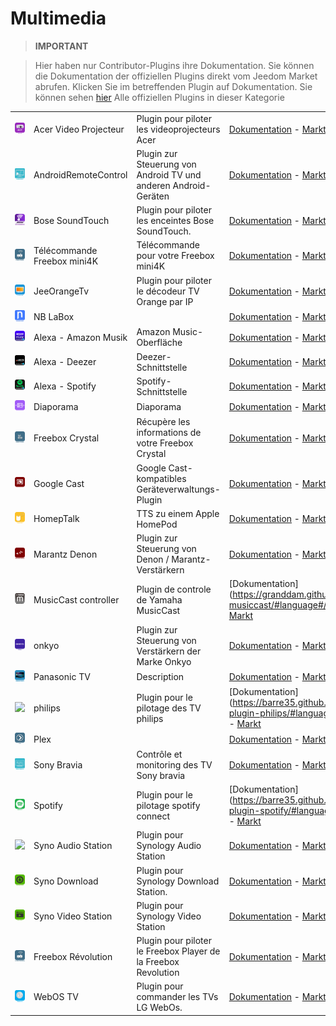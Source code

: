 
# Multimedia


>**IMPORTANT**

>Hier haben nur Contributor-Plugins ihre Dokumentation. Sie können die Dokumentation der offiziellen Plugins direkt vom Jeedom Market abrufen. Klicken Sie im betreffenden Plugin auf Dokumentation.
>Sie können sehen [hier](https://market.jeedom.com/index.php?v=d&p=market&type=plugin&categorie=multimedia) Alle offiziellen Plugins in dieser Kategorie

| | | | |
|--- | --- | --- | ---|
|<img src="AcerVP/AcerVP_icon.png" class="pluginLogo" width="100" />|Acer Video Projecteur|Plugin pour piloter les videoprojecteurs Acer|[Dokumentation](https://github.com/Cricri67/Jeedom-AcerVP/blob/master/docs/#language#/index.md) - [Markt](https://market.jeedom.com/index.php?v=d&p=market_display&id=3501)|
|<img src="AndroidRemoteControl/AndroidRemoteControl_icon.png" class="pluginLogo" width="100" />|AndroidRemoteControl|Plugin zur Steuerung von Android TV und anderen Android-Geräten|[Dokumentation](https://NextDom.github.io/plugin-AndroidRemoteControl/) - [Markt](https://market.jeedom.com/index.php?v=d&p=market_display&id=3360)|
|<img src="BoseSoundTouch/BoseSoundTouch_icon.png" class="pluginLogo" width="100" />|Bose SoundTouch|Plugin pour piloter les enceintes Bose SoundTouch.|[Dokumentation](https://sabinus52.github.io/jeedom-bose-soundtouch/#language#/) - [Markt](https://market.jeedom.com/index.php?v=d&p=market_display&id=3565)|
|<img src="FreeboxMini4k/FreeboxMini4k_icon.png" class="pluginLogo" width="100" />|Télécommande Freebox mini4K|Télécommande pour votre Freebox mini4K|[Dokumentation](http://mika-nt28.github.io/Documentations/FreeboxMini4k/#language#) - [Markt](https://market.jeedom.com/index.php?v=d&p=market_display&id=3756)|
|<img src="JeeOrangeTv/JeeOrangeTv_icon.png" class="pluginLogo" width="100" />|JeeOrangeTv|Plugin pour piloter le décodeur TV Orange par IP|[Dokumentation](https://totoff974.github.io/JeeOrangeTv/#language#/) - [Markt](https://market.jeedom.com/index.php?v=d&p=market_display&id=2706)|
|<img src="NBLabox/NBLabox_icon.png" class="pluginLogo" width="100" />|NB LaBox||[Dokumentation]() - [Markt](https://market.jeedom.com/index.php?v=d&p=market_display&id=2428)|
|<img src="alexaamazonmusic/alexaamazonmusic_icon.png" class="pluginLogo" width="100" />|Alexa - Amazon Musik|Amazon Music-Oberfläche|[Dokumentation](http://sigalou-domotique.fr/plugin-jeedom-alexa-api/90-alexa-amazon-music-documentation) - [Markt](https://market.jeedom.com/index.php?v=d&p=market_display&id=3910)|
|<img src="alexadeezer/alexadeezer_icon.png" class="pluginLogo" width="100" />|Alexa - Deezer|Deezer-Schnittstelle|[Dokumentation](http://sigalou-domotique.fr/plugin-jeedom-alexa-api/98-alexa-deezer-documentation) - [Markt](https://market.jeedom.com/index.php?v=d&p=market_display&id=3911)|
|<img src="alexaspotify/alexaspotify_icon.png" class="pluginLogo" width="100" />|Alexa - Spotify|Spotify-Schnittstelle|[Dokumentation](http://sigalou-domotique.fr/plugin-jeedom-alexa-api/97-alexa-sportify-documentation) - [Markt](https://market.jeedom.com/index.php?v=d&p=market_display&id=3913)|
|<img src="diaporama/diaporama_icon.png" class="pluginLogo" width="100" />|Diaporama|Diaporama|[Dokumentation](http://sigalou-domotique.fr/diaporama/82-plugin-diaporama-documentation) - [Markt](https://market.jeedom.com/index.php?v=d&p=market_display&id=3870)|
|<img src="freeCrystal/freeCrystal_icon.png" class="pluginLogo" width="100" />|Freebox Crystal|Récupère les informations de votre Freebox Crystal|[Dokumentation](https://mika-nt28.github.io/Documentations/freeCrystal/#language#/) - [Markt](https://market.jeedom.com/index.php?v=d&p=market_display&id=1139)|
|<img src="googlecast/googlecast_icon.png" class="pluginLogo" width="100" />|Google Cast|Google Cast-kompatibles Geräteverwaltungs-Plugin|[Dokumentation](https://github.com/guirem/plugin-googlecast/blob/develop/docs/de_DE/index.md) - [Markt](https://market.jeedom.com/index.php?v=d&p=market_display&id=3350)|
|<img src="homepTalk/homepTalk_icon.png" class="pluginLogo" width="100" />|HomepTalk|TTS zu einem Apple HomePod|[Dokumentation](https://nebzhb.github.io/jeedom_docs/plugins/homepTalk/de_DE/) - [Markt](https://market.jeedom.com/index.php?v=d&p=market_display&id=3825)|
|<img src="marantzdenon/marantzdenon_icon.png" class="pluginLogo" width="100" />|Marantz Denon|Plugin zur Steuerung von Denon / Marantz-Verstärkern|[Dokumentation](https://github.com/guirem/plugin-marantzdenon/blob/master/docs/de_DE/index.md) - [Markt](https://market.jeedom.com/index.php?v=d&p=market_display&id=3342)|
|<img src="musiccast/musiccast_icon.png" class="pluginLogo" width="100" />|MusicCast controller|Plugin de controle de Yamaha MusicCast|[Dokumentation](https://granddam.github.io/plugin-musiccast/#language#/ index) - [Markt](https://market.jeedom.com/index.php?v=d&p=market_display&id=3099)|
|<img src="onkyo/onkyo_icon.png" class="pluginLogo" width="100" />|onkyo|Plugin zur Steuerung von Verstärkern der Marke Onkyo|[Dokumentation](http://dough29.github.io/Jeedom-Onkyo/de_DE/) - [Markt](https://market.jeedom.com/index.php?v=d&p=market_display&id=1107)|
|<img src="panasonicVIERA/panasonicVIERA_icon.png" class="pluginLogo" width="100" />|Panasonic TV|Description|[Dokumentation]() - [Markt](https://market.jeedom.com/index.php?v=d&p=market_display&id=2882)|
|<img src="philips/philips_icon.png" class="pluginLogo" width="100" />|philips|Plugin pour le pilotage des TV philips|[Dokumentation](https://barre35.github.io/jeedom-plugin-philips/#language#/ index) - [Markt](https://market.jeedom.com/index.php?v=d&p=market_display&id=3875)|
|<img src="plex/plex_icon.png" class="pluginLogo" width="100" />|Plex||[Dokumentation](https://mika-nt28.github.io/Documentations/plex/#language#/) - [Markt](https://market.jeedom.com/index.php?v=d&p=market_display&id=1380)|
|<img src="sonybravia/sonybravia_icon.png" class="pluginLogo" width="100" />|Sony Bravia|Contrôle et monitoring des TV Sony bravia|[Dokumentation](https://NextDom.github.io//plugin-sonybravia/#language#/) - [Markt](https://market.jeedom.com/index.php?v=d&p=market_display&id=3100)|
|<img src="spotify/spotify_icon.png" class="pluginLogo" width="100" />|Spotify|Plugin pour le pilotage spotify connect|[Dokumentation](https://barre35.github.io/jeedom-plugin-spotify/#language#/ index) - [Markt](https://market.jeedom.com/index.php?v=d&p=market_display&id=3700)|
|<img src="synoaudio/synoaudio_icon.png" class="pluginLogo" width="100" />|Syno Audio Station|Plugin pour Synology Audio Station|[Dokumentation](https://nexus79000.github.io/synoaudio/#language#/) - [Markt](https://market.jeedom.com/index.php?v=d&p=market_display&id=2063)|
|<img src="synodownload/synodownload_icon.png" class="pluginLogo" width="100" />|Syno Download|Plugin pour Synology Download Station.|[Dokumentation](https://nexus79000.github.io/synodownload/#language#/) - [Markt](https://market.jeedom.com/index.php?v=d&p=market_display&id=2624)|
|<img src="synovideo/synovideo_icon.png" class="pluginLogo" width="100" />|Syno Video Station|Plugin pour Synology Video Station|[Dokumentation](https://nexus79000.github.io/synovideo/#language#/) - [Markt](https://market.jeedom.com/index.php?v=d&p=market_display&id=2887)|
|<img src="telecfree/telecfree_icon.png" class="pluginLogo" width="100" />|Freebox Révolution|Plugin pour piloter le Freebox Player de la Freebox Revolution|[Dokumentation](https://mika-nt28.github.io/Documentations/telecfree/#language#/) - [Markt](https://market.jeedom.com/index.php?v=d&p=market_display&id=2032)|
|<img src="webosTv/webosTv_icon.png" class="pluginLogo" width="100" />|WebOS TV|Plugin pour commander les TVs LG WebOs.|[Dokumentation](https://zyg0m4t1k.github.io/webosTv/#language#/) - [Markt](https://market.jeedom.com/index.php?v=d&p=market_display&id=3301)|
